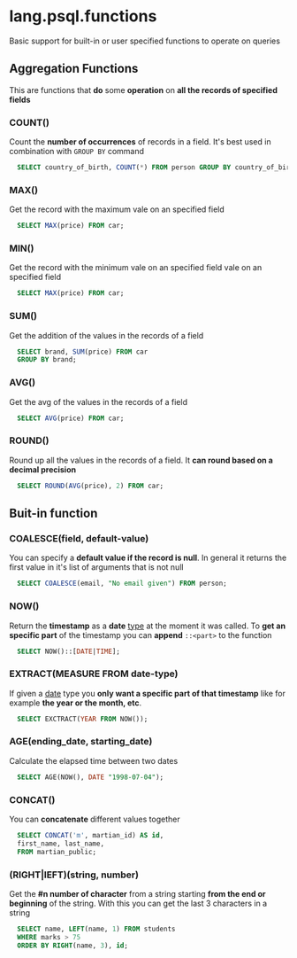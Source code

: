 # lang.psql.functions

Basic support for built-in or user specified functions to operate on queries

## Aggregation Functions

This are functions that **do** some **operation** on **all the records of
specified fields**

### COUNT()

Count the **number of occurrences** of records in a field. It's best used in
combination with `GROUP BY` command

```sql
  SELECT country_of_birth, COUNT(*) FROM person GROUP BY country_of_birth
```

### MAX()

Get the record with the maximum vale on an specified field

```sql
  SELECT MAX(price) FROM car;
```

### MIN()

Get the record with the minimum vale on an specified field
vale on an specified field

```sql
  SELECT MAX(price) FROM car;
```

### SUM()

Get the addition of the values in the records of a field

```sql
  SELECT brand, SUM(price) FROM car
  GROUP BY brand;
```

### AVG()

Get the avg of the values in the records of a field

```sql
  SELECT AVG(price) FROM car;
```

### ROUND()

Round up all the values in the records of a field. It **can round based on a
decimal precision**

```sql
  SELECT ROUND(AVG(price), 2) FROM car;
```

## Buit-in function

### COALESCE(field, default-value)

You can specify a **default value if the record is null**. In general it
returns the first value in it's list of arguments that is not null

```sql
  SELECT COALESCE(email, "No email given") FROM person;
```

### NOW()

Return the **timestamp** as a **date** [type](./x350.md) at the moment it was
called. To **get an specific part** of the timestamp you can **append**
`::<part>` to the function

```sql
  SELECT NOW()::[DATE|TIME];
```

### EXTRACT(MEASURE FROM date-type)

If given a [date](./ysvb.md) type you **only want a specific part of that
timestamp** like for example **the year or the month, etc**.

```sql
  SELECT EXCTRACT(YEAR FROM NOW());
```

### AGE(ending_date, starting_date)

Calculate the elapsed time between two dates

```sql
  SELECT AGE(NOW(), DATE "1998-07-04");
```

### CONCAT()

You can **concatenate** different values together

```sql
  SELECT CONCAT('m', martian_id) AS id,
  first_name, last_name,
  FROM martian_public;
```

### (RIGHT|lEFT)(string, number)

Get the **#n number of character** from a string starting **from the end or
beginning** of the string. With this you can get the last 3 characters in a
string

```sql
  SELECT name, LEFT(name, 1) FROM students
  WHERE marks > 75
  ORDER BY RIGHT(name, 3), id;
```
